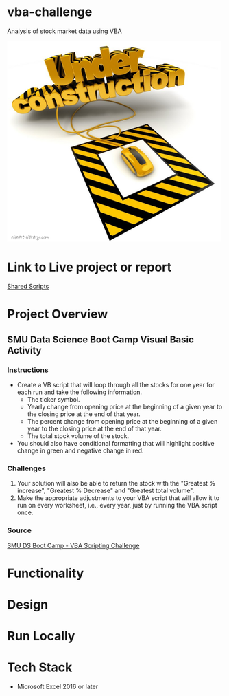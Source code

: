 # vba-challenge
Analysis of stock market data using VBA

<img src="images/under-construction.png" alt="drawing" width="500"/>

# Link to Live project or report
[Shared Scripts](https://drive.google.com/drive/folders/1GeyQUe3bgg3JqCSk42CmnGd7fGhKqGFI?usp=sharing)

# Project Overview
## SMU Data Science Boot Camp Visual Basic Activity

### Instructions
* Create a VB script that will loop through all the stocks for one year for each run and take the following information.
    - The ticker symbol.
    - Yearly change from opening price at the beginning of a given year to the closing price at the end of that year.
    - The percent change from opening price at the beginning of a given year to the closing price at the end of that year.
    - The total stock volume of the stock.
* You should also have conditional formatting that will highlight positive change in green and negative change in red.

### Challenges
1.	Your solution will also be able to return the stock with the "Greatest % increase", "Greatest % Decrease" and "Greatest total volume".
2.	Make the appropriate adjustments to your VBA script that will allow it to run on every worksheet, i.e., every year, just by running the VBA script once.

### Source
[SMU DS Boot Camp - VBA Scripting Challenge](https://smu.bootcampcontent.com/SMU-Coding-Bootcamp/SMU-DAL-DATA-PT-11-2019-U-C/tree/master/02-Homework/02-VBA-Scripting/Instructions)

# Functionality

# Design

# Run Locally

# Tech Stack
- Microsoft Excel 2016 or later
